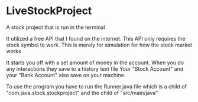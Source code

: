 # LiveStockProject
A stock project that is run in the terminal


 It utilized a free API that I found on the internet. This API only requires the stock symbol to work. This is merely for simulation for how the stock market works

 It starts you off with a set amount of money in the account.
 When you do any interactions they save to a history text file
 Your "Stock Account" and your "Bank Account" also save on your machine.

 To use the program you have to run the Runner.java file which is a child of "com.java.stock.stockproject" and the child of "src/main/java"

 
